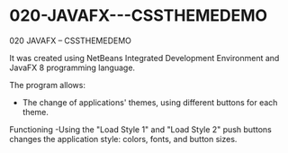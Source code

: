 # 020-JAVAFX---CSSTHEMEDEMO
020 JAVAFX – CSSTHEMEDEMO

It was created using NetBeans Integrated Development Environment and JavaFX 8 programming language.

The program allows:
- The change of applications' themes, using different buttons for each theme.

Functioning
-Using the "Load Style 1" and "Load Style 2" push buttons changes the application style: colors, fonts, and button sizes.
